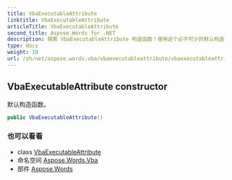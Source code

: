 ```yaml
---
title: VbaExecutableAttribute
linktitle: VbaExecutableAttribute
articleTitle: VbaExecutableAttribute
second_title: Aspose.Words for .NET
description: 探索 VbaExecutableAttribute 构造函数！使用这个必不可少的默认构造函数，解锁 VBA 项目中的无缝执行。
type: docs
weight: 10
url: /zh/net/aspose.words.vba/vbaexecutableattribute/vbaexecutableattribute/
---
```

## VbaExecutableAttribute constructor

默认构造函数。

```csharp
public VbaExecutableAttribute()
```

### 也可以看看

* class [VbaExecutableAttribute](../)
* 命名空间 [Aspose.Words.Vba](../../../aspose.words.vba/)
* 部件 [Aspose.Words](../../../)
